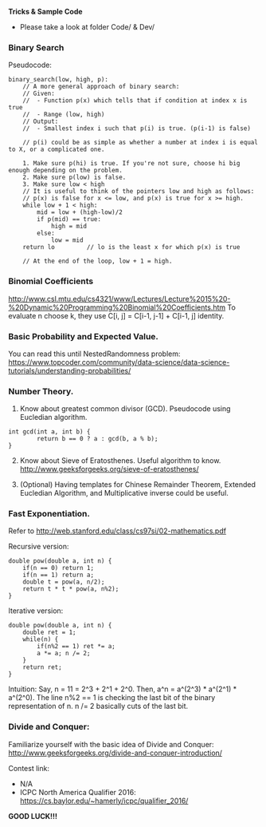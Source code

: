 **Tricks & Sample Code**
- Please take a look at folder Code/ & Dev/

 ### Binary Search
 
 Pseudocode:
 ```
 binary_search(low, high, p):
     // A more general approach of binary search:
     // Given: 
     //  - Function p(x) which tells that if condition at index x is true
     //  - Range (low, high)
     // Output:
     //  - Smallest index i such that p(i) is true. (p(i-1) is false)
 
     // p(i) could be as simple as whether a number at index i is equal to X, or a complicated one.
 
     1. Make sure p(hi) is true. If you're not sure, choose hi big enough depending on the problem.
     2. Make sure p(low) is false.
     3. Make sure low < high
     // It is useful to think of the pointers low and high as follows:
     // p(x) is false for x <= low, and p(x) is true for x >= high.
     while low + 1 < high:
         mid = low + (high-low)/2
         if p(mid) == true:
             high = mid
         else:
             low = mid
     return lo         // lo is the least x for which p(x) is true
 
     // At the end of the loop, low + 1 = high. 
 ```
 
 ### Binomial Coefficients
 
 http://www.csl.mtu.edu/cs4321/www/Lectures/Lecture%2015%20-%20Dynamic%20Programming%20Binomial%20Coefficients.htm
 To evaluate n choose k, they use C[i, j] = C[i-1, j-1] + C[i-1, j] identity.
 
 ### Basic Probability and Expected Value.
 
 You can read this until NestedRandomness problem:
 https://www.topcoder.com/community/data-science/data-science-tutorials/understanding-probabilities/
 
 ### Number Theory.
 
 1. Know about greatest common divisor (GCD). Pseudocode using Eucledian algorithm.
 ```
 int gcd(int a, int b) {
         return b == 0 ? a : gcd(b, a % b);
 }
 ```
 
 2. Know about Sieve of Eratosthenes. Useful algorithm to know.
 http://www.geeksforgeeks.org/sieve-of-eratosthenes/
 
 3. (Optional) Having templates for Chinese Remainder Theorem, Extended Eucledian Algorithm, and Multiplicative inverse could be useful.
 
 ### Fast Exponentiation.
 
 Refer to http://web.stanford.edu/class/cs97si/02-mathematics.pdf
 
 Recursive version:
 ```
 double pow(double a, int n) {
     if(n == 0) return 1;
     if(n == 1) return a;
     double t = pow(a, n/2);
     return t * t * pow(a, n%2);
 }
 ```
 
 Iterative version:
 ```
 double pow(double a, int n) {
     double ret = 1;
     while(n) {
         if(n%2 == 1) ret *= a;
         a *= a; n /= 2;
     }
     return ret;
 }
 ```
 Intuition: Say, n = 11 = 2^3 + 2^1 + 2^0. Then, a^n = a^(2^3) * a^(2^1) * a^(2^0).
 The line n%2 == 1 is checking the last bit of the binary representation of n. n /= 2 basically cuts of the last bit.
 
 ### Divide and Conquer:
 Familiarize yourself with the basic idea of Divide and Conquer:
 http://www.geeksforgeeks.org/divide-and-conquer-introduction/

Contest link:
- N/A
- ICPC North America Qualifier 2016: https://cs.baylor.edu/~hamerly/icpc/qualifier_2016/

**GOOD LUCK!!!**